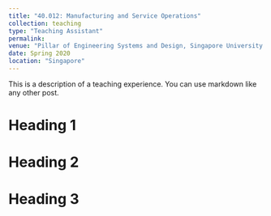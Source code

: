 ```yaml
---
title: "40.012: Manufacturing and Service Operations"
collection: teaching
type: "Teaching Assistant"
permalink: 
venue: "Pillar of Engineering Systems and Design, Singapore University of Technology and Design"
date: Spring 2020
location: "Singapore"
---
```


This is a description of a teaching experience. You can use markdown like any other post.

Heading 1
======

Heading 2
======

Heading 3
======

